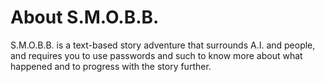 # About S.M.O.B.B.
S.M.O.B.B. is a text-based story adventure that surrounds A.I. and people, and requires you to use passwords and such to know more about what happened and to progress with the story further. 

